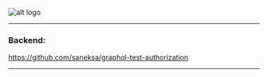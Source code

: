 ![alt logo](https://i.imgur.com/5G9H63E.png)
***
### Backend:
https://github.com/saneksa/graphql-test-authorization
***
